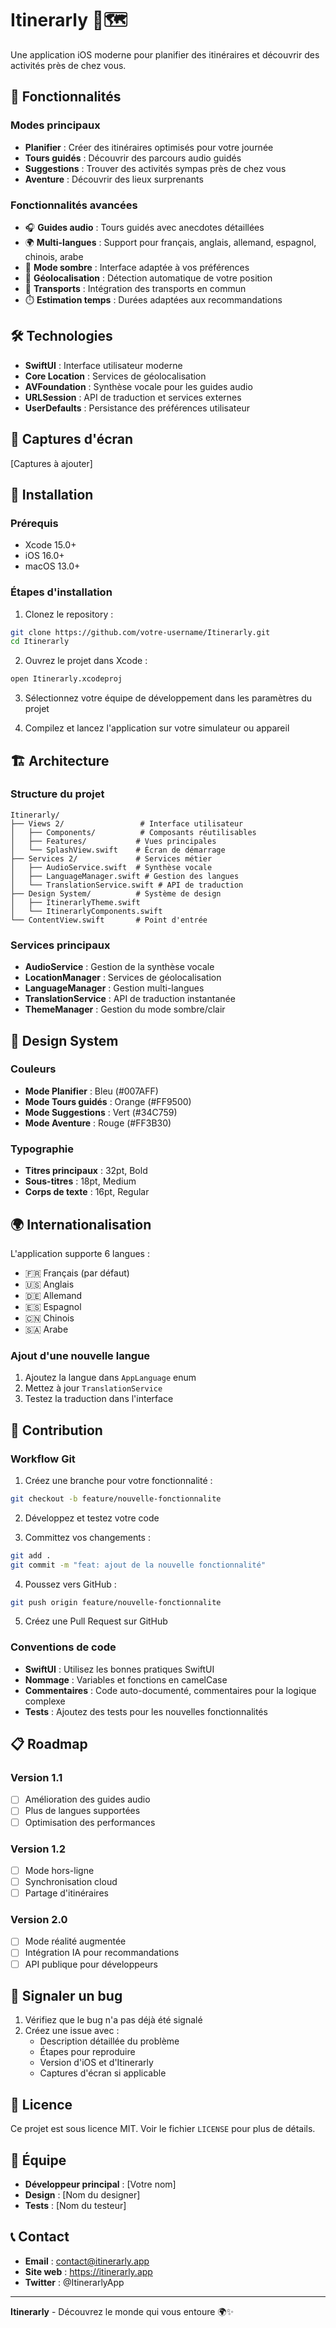 # Itinerarly 📱🗺️

Une application iOS moderne pour planifier des itinéraires et découvrir des activités près de chez vous.

## 🚀 Fonctionnalités

### Modes principaux
- **Planifier** : Créer des itinéraires optimisés pour votre journée
- **Tours guidés** : Découvrir des parcours audio guidés
- **Suggestions** : Trouver des activités sympas près de chez vous
- **Aventure** : Découvrir des lieux surprenants

### Fonctionnalités avancées
- 🎧 **Guides audio** : Tours guidés avec anecdotes détaillées
- 🌍 **Multi-langues** : Support pour français, anglais, allemand, espagnol, chinois, arabe
- 🌙 **Mode sombre** : Interface adaptée à vos préférences
- 📍 **Géolocalisation** : Détection automatique de votre position
- 🚌 **Transports** : Intégration des transports en commun
- ⏱️ **Estimation temps** : Durées adaptées aux recommandations

## 🛠️ Technologies

- **SwiftUI** : Interface utilisateur moderne
- **Core Location** : Services de géolocalisation
- **AVFoundation** : Synthèse vocale pour les guides audio
- **URLSession** : API de traduction et services externes
- **UserDefaults** : Persistance des préférences utilisateur

## 📱 Captures d'écran

[Captures à ajouter]

## 🚀 Installation

### Prérequis
- Xcode 15.0+
- iOS 16.0+
- macOS 13.0+

### Étapes d'installation
1. Clonez le repository :
```bash
git clone https://github.com/votre-username/Itinerarly.git
cd Itinerarly
```

2. Ouvrez le projet dans Xcode :
```bash
open Itinerarly.xcodeproj
```

3. Sélectionnez votre équipe de développement dans les paramètres du projet

4. Compilez et lancez l'application sur votre simulateur ou appareil

## 🏗️ Architecture

### Structure du projet
```
Itinerarly/
├── Views 2/                 # Interface utilisateur
│   ├── Components/          # Composants réutilisables
│   ├── Features/           # Vues principales
│   └── SplashView.swift    # Écran de démarrage
├── Services 2/             # Services métier
│   ├── AudioService.swift  # Synthèse vocale
│   ├── LanguageManager.swift # Gestion des langues
│   └── TranslationService.swift # API de traduction
├── Design System/          # Système de design
│   ├── ItinerarlyTheme.swift
│   └── ItinerarlyComponents.swift
└── ContentView.swift       # Point d'entrée
```

### Services principaux
- **AudioService** : Gestion de la synthèse vocale
- **LocationManager** : Services de géolocalisation
- **LanguageManager** : Gestion multi-langues
- **TranslationService** : API de traduction instantanée
- **ThemeManager** : Gestion du mode sombre/clair

## 🎨 Design System

### Couleurs
- **Mode Planifier** : Bleu (#007AFF)
- **Mode Tours guidés** : Orange (#FF9500)
- **Mode Suggestions** : Vert (#34C759)
- **Mode Aventure** : Rouge (#FF3B30)

### Typographie
- **Titres principaux** : 32pt, Bold
- **Sous-titres** : 18pt, Medium
- **Corps de texte** : 16pt, Regular

## 🌍 Internationalisation

L'application supporte 6 langues :
- 🇫🇷 Français (par défaut)
- 🇺🇸 Anglais
- 🇩🇪 Allemand
- 🇪🇸 Espagnol
- 🇨🇳 Chinois
- 🇸🇦 Arabe

### Ajout d'une nouvelle langue
1. Ajoutez la langue dans `AppLanguage` enum
2. Mettez à jour `TranslationService`
3. Testez la traduction dans l'interface

## 🤝 Contribution

### Workflow Git
1. Créez une branche pour votre fonctionnalité :
```bash
git checkout -b feature/nouvelle-fonctionnalite
```

2. Développez et testez votre code

3. Committez vos changements :
```bash
git add .
git commit -m "feat: ajout de la nouvelle fonctionnalité"
```

4. Poussez vers GitHub :
```bash
git push origin feature/nouvelle-fonctionnalite
```

5. Créez une Pull Request sur GitHub

### Conventions de code
- **SwiftUI** : Utilisez les bonnes pratiques SwiftUI
- **Nommage** : Variables et fonctions en camelCase
- **Commentaires** : Code auto-documenté, commentaires pour la logique complexe
- **Tests** : Ajoutez des tests pour les nouvelles fonctionnalités

## 📋 Roadmap

### Version 1.1
- [ ] Amélioration des guides audio
- [ ] Plus de langues supportées
- [ ] Optimisation des performances

### Version 1.2
- [ ] Mode hors-ligne
- [ ] Synchronisation cloud
- [ ] Partage d'itinéraires

### Version 2.0
- [ ] Mode réalité augmentée
- [ ] Intégration IA pour recommandations
- [ ] API publique pour développeurs

## 🐛 Signaler un bug

1. Vérifiez que le bug n'a pas déjà été signalé
2. Créez une issue avec :
   - Description détaillée du problème
   - Étapes pour reproduire
   - Version d'iOS et d'Itinerarly
   - Captures d'écran si applicable

## 📄 Licence

Ce projet est sous licence MIT. Voir le fichier `LICENSE` pour plus de détails.

## 👥 Équipe

- **Développeur principal** : [Votre nom]
- **Design** : [Nom du designer]
- **Tests** : [Nom du testeur]

## 📞 Contact

- **Email** : contact@itinerarly.app
- **Site web** : https://itinerarly.app
- **Twitter** : @ItinerarlyApp

---

**Itinerarly** - Découvrez le monde qui vous entoure 🌍✨ 
